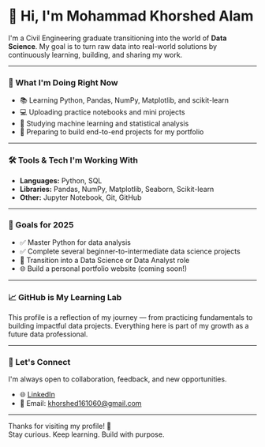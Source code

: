 # 👋 Hi, I'm Mohammad Khorshed Alam

I'm a Civil Engineering graduate transitioning into the world of **Data Science**. My goal is to turn raw data into real-world solutions by continuously learning, building, and sharing my work.

---

### 🔭 What I'm Doing Right Now
- 📚 Learning Python, Pandas, NumPy, Matplotlib, and scikit-learn
- 💻 Uploading practice notebooks and mini projects
- 🧠 Studying machine learning and statistical analysis
- 🚀 Preparing to build end-to-end projects for my portfolio

---

### 🛠️ Tools & Tech I'm Working With
- **Languages:** Python, SQL
- **Libraries:** Pandas, NumPy, Matplotlib, Seaborn, Scikit-learn
- **Other:** Jupyter Notebook, Git, GitHub

---

### 🎯 Goals for 2025
- ✅ Master Python for data analysis
- ✅ Complete several beginner-to-intermediate data science projects
- 🔄 Transition into a Data Science or Data Analyst role
- 🌐 Build a personal portfolio website (coming soon!)

---

### 📈 GitHub is My Learning Lab
This profile is a reflection of my journey — from practicing fundamentals to building impactful data projects. Everything here is part of my growth as a future data professional.

---

### 🤝 Let's Connect
I'm always open to collaboration, feedback, and new opportunities.

- 🌐 [LinkedIn](#)
- 📧 Email: khorshed161060@gmail.com

---

Thanks for visiting my profile! 🙏  
Stay curious. Keep learning. Build with purpose.

